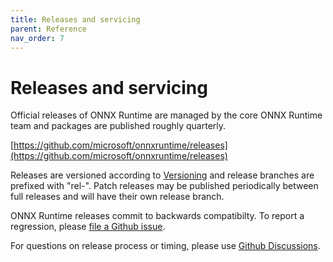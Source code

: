 ```yaml
---
title: Releases and servicing
parent: Reference
nav_order: 7
---
```

# Releases and servicing
Official releases of ONNX Runtime are managed by the core ONNX Runtime team and packages are published roughly quarterly.

[https://github.com/microsoft/onnxruntime/releases](https://github.com/microsoft/onnxruntime/releases)

Releases are versioned according to [Versioning](https://github.com/microsoft/onnxruntime/blob/faxu-doc-updates/docs/Versioning.md) and release branches are prefixed with "rel-". Patch releases may be published periodically between full releases and will have their own  release branch.

ONNX Runtime releases commit to backwards compatibilty. To report a regression, please [file a Github issue](https://github.com/microsoft/onnxruntime/issues/new/choose).

For questions on release process or timing, please use [Github Discussions](https://github.com/microsoft/onnxruntime/discussions).
